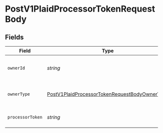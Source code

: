 # PostV1PlaidProcessorTokenRequestBody


## Fields

| Field                                                                                                                     | Type                                                                                                                      | Required                                                                                                                  | Description                                                                                                               |
| ------------------------------------------------------------------------------------------------------------------------- | ------------------------------------------------------------------------------------------------------------------------- | ------------------------------------------------------------------------------------------------------------------------- | ------------------------------------------------------------------------------------------------------------------------- |
| `ownerId`                                                                                                                 | *string*                                                                                                                  | :heavy_check_mark:                                                                                                        | The owner uuid of the bank account                                                                                        |
| `ownerType`                                                                                                               | [PostV1PlaidProcessorTokenRequestBodyOwnerType](../../models/operations/postv1plaidprocessortokenrequestbodyownertype.md) | :heavy_check_mark:                                                                                                        | The owner type of the bank account                                                                                        |
| `processorToken`                                                                                                          | *string*                                                                                                                  | :heavy_check_mark:                                                                                                        | The Plaid processor token                                                                                                 |